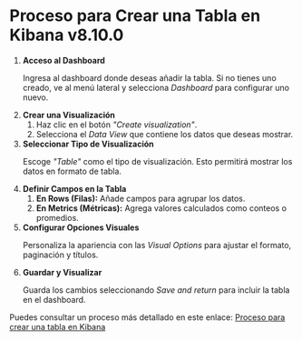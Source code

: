 
<html lang="es">
<head>
    <meta charset="UTF-8">
    <meta name="viewport" content="width=device-width, initial-scale=1.0">

</head>
<body>
    <h1>Proceso para Crear una Tabla en Kibana v8.10.0</h1>
    <ol>
        <li>
            <strong>Acceso al Dashboard</strong>
            <p>
                Ingresa al dashboard donde deseas añadir la tabla. Si no tienes uno creado, ve al menú lateral y selecciona <em>Dashboard</em> para configurar uno nuevo.
            </p>
        </li>
        <li>
            <strong>Crear una Visualización</strong>
            <ol>
                <li>Haz clic en el botón <em>"Create visualization"</em>.</li>
                <li>Selecciona el <em>Data View</em> que contiene los datos que deseas mostrar.</li>
            </ol>
        </li>
        <li>
            <strong>Seleccionar Tipo de Visualización</strong>
            <p>
                Escoge <em>"Table"</em> como el tipo de visualización. Esto permitirá mostrar los datos en formato de tabla.
            </p>
        </li>
        <li>
            <strong>Definir Campos en la Tabla</strong>
            <ol>
                <li>
                    <strong>En Rows (Filas):</strong> Añade campos para agrupar los datos.
                </li>
                <li>
                    <strong>En Metrics (Métricas):</strong> Agrega valores calculados como conteos o promedios.
                </li>
            </ol>
        </li>
        <li>
            <strong>Configurar Opciones Visuales</strong>
            <p>
                Personaliza la apariencia con las <em>Visual Options</em> para ajustar el formato, paginación y títulos.
            </p>
        </li>
        <li>
            <strong>Guardar y Visualizar</strong>
            <p>
                Guarda los cambios seleccionando <em>Save and return</em> para incluir la tabla en el dashboard.
            </p>
        </li>
    </ol>
    <p>
        Puedes consultar un proceso más detallado en este enlace:
        <a href="Crear Tabla.html" target="_blank">
            Proceso para crear una tabla en Kibana
        </a>
    </p>
</body>
</html>
